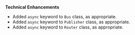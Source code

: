 **Technical Enhancements**

* Added `async` keyword to `Bus` class, as appropriate.
* Added `async` keyword to `Publisher` class, as appropriate.
* Added `async` keyword to `Router` class, as appropriate.